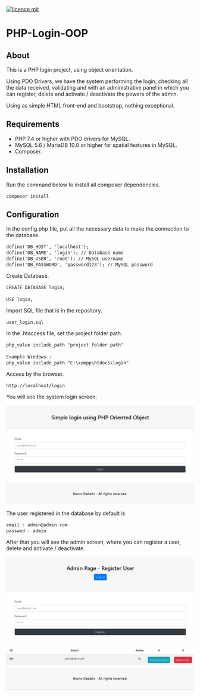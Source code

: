[![licence mit](https://img.shields.io/badge/licence-MIT-blue.svg)](https://github.com/brunof19d/login-system-php-oo/blob/master/LICENSE)

# PHP-Login-OOP

## About

This is a PHP login project, using object orientation.

Using PDO Drivers, we have the system performing the login, checking all the data received, validating and with an administrative panel in which you can register, delete and activate / deactivate the powers of the admin.

Using as simple HTML front-end and bootstrap, nothing exceptional.

## Requirements

  - PHP 7.4 or higher with PDO drivers for MySQL.
  - MySQL 5.6 / MariaDB 10.0 or higher for spatial features in MySQL.
  - Composer.

## Installation
Run the command below to install all composer dependencies.

    composer install
    
## Configuration
In the config.php file, put all the necessary data to make the connection to the database.

    define('DB_HOST', 'localhost');
    define('DB_NAME', 'login'); // Database name
    define('DB_USER', 'root'); // MySQL username
    define('DB_PASSWORD', 'password123'); // MySQL password

Create Database.

    CREATE DATABASE login;
    
    USE login;

Import SQL file that is in the repository.

    user_login.sql
    
In the .htaccess file, set the project folder path.

    php_value include_path "project folder path" 
    
    Example Windows : 
    php_value include_path "C:\xampp\htdocs\login"
    
Access by the browser.

    http://localhost/login

You will see the system login screen.

![](/lib/git/login-page.png)

The user registered in the database by default is

    email : admin@admin.com
    passwod : admin

After that you will see the admin screen, where you can register a user, delete and activate / deactivate.

![](/lib/git/register-page.png)
 

